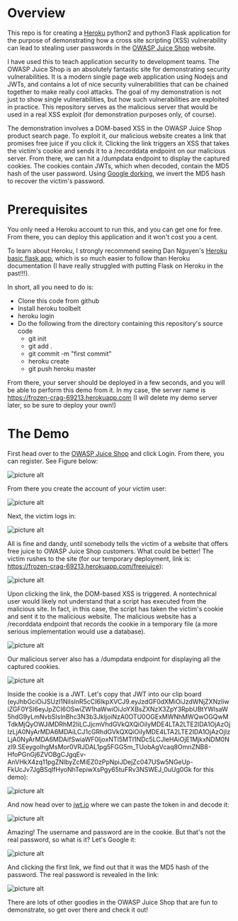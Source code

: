 # Overview

This repo is for creating a [Heroku](https://www.Heroku.com/) python2 and python3 Flask application for the purpose of demonstrating how a cross site scripting (XSS) vulnerability
can lead to stealing user passwords in the [OWASP Juice Shop](https://juice-shop.herokuapp.com/) website.

I have used this to teach application security to development teams.  The OWASP Juice Shop is an absolutely fantastic site for demonstrating
security vulnerabilities.  It is a modern single page web application using Nodejs and JWTs, and contains a lot of nice security
vulnerabilities that can be chained together to make really cool attacks.  The goal of my demonstration is not just to show single vulnerabilities, but
how  such vulnerabilities are  exploited in practice.  This repository serves as the malicious server that would be used in a real XSS exploit (for demonstration purposes only, of
course).

The demonstration involves a DOM-based XSS in the OWASP Juice Shop product search page.  To exploit it, our malicious website creates a link that promises free
juice if you click it.  Clicking the link triggers an XSS that takes the victim's cookie and sends it to a /recorddata endpoint on our malicious server.
From there, we can hit a /dumpdata endpoint to display the captured cookies.  The cookies contain JWTs, which when decoded, contain the MD5 hash
of the user password.  Using [Google dorking](https://en.wikipedia.org/wiki/Google_hacking), we invert the MD5 hash to recover the victim's password.

# Prerequisites

You only need a Heroku account to run this, and you can get one for free.  From there, you can deploy this application and it won't cost you a cent.

To learn about Heroku, I strongly recommend seeing Dan Nguyen's [Heroku basic flask app](https://github.com/datademofun/Heroku-basic-flask), which
is so much easier to follow than Heroku documentation (I have really struggled with putting Flask on Heroku in the past!!!).

In short, all you need to do is:

* Clone this code from github
* Install heroku toolbelt
* heroku login
* Do the following from the directory containing this repository's source code
    * git init
    * git add .
    * git commit -m "first commit"
    * heroku create
    * git push heroku master


From there, your server should be deployed in a few seconds, and you will be able to perform this demo from it.
In my case, the server name is https://frozen-crag-69213.herokuapp.com (I will delete my demo server later, so be sure to deploy your own!)

# The Demo

First head over to the [OWASP Juice Shop](https://juice-shop.herokuapp.com/) and click Login.  From there, you can register.  See Figure below:

![picture alt](https://github.com/ScottContini/juiceshop_xss_example/blob/master/images/01_login_juice.png "Victim registers for an account")


From there you create the account of your victim user:

![picture alt](https://github.com/ScottContini/juiceshop_xss_example/blob/master/images/02_create_account.png "Victim creates an account")


Next, the victim logs in:

![picture alt](https://github.com/ScottContini/juiceshop_xss_example/blob/master/images/03_victim_login.png "Victim logs in")

All is fine and dandy, until somebody tells the victim of a website that offers free juice to OWASP Juice Shop customers.  What could be better!
The victim rushes to the site (for our temporary deployment, link is: https://frozen-crag-69213.herokuapp.com/freejuice):

![picture alt](https://github.com/ScottContini/juiceshop_xss_example/blob/master/images/04_freejuice.png "Victim logs in")

Upon clicking the link, the DOM-based XSS is triggered.  A nontechnical user would likely not understand that a script has executed from the malicious site.
In fact, in this case, the script has taken the victim's cookie and sent it to the malicious website.  The malicious website has a /recorddata endpoint
that records the cookie in a temporary file (a more serious implementation would use a database).

![picture alt](https://github.com/ScottContini/juiceshop_xss_example/blob/master/images/05_link_clicked.png "A script has executed in victim's browser")

Our malicious server also has a /dumpdata endpoint for displaying all the captured cookies.


![picture alt](https://github.com/ScottContini/juiceshop_xss_example/blob/master/images/06_retrieve_cookie.png "We have the victim's cookie!")

Inside the cookie is a JWT.  Let's copy that JWT into our clip board (eyJhbGciOiJSUzI1NiIsInR5cCI6IkpXVCJ9.eyJzdGF0dXMiOiJzdWNjZXNzIiwiZGF0YSI6eyJpZCI6OSwiZW1haWwiOiJoYXBsZXNzX3ZpY3RpbUBtYWlsaW5hdG9yLmNvbSIsInBhc3N3b3JkIjoiNzA0OTU0OGExMWNhMWQwOGQwMTdkMjQyOWJiMDRhM2IiLCJjcmVhdGVkQXQiOiIyMDE4LTA2LTE2IDA1OjAzOjIzLjA0NyArMDA6MDAiLCJ1cGRhdGVkQXQiOiIyMDE4LTA2LTE2IDA1OjAzOjIzLjA0NyArMDA6MDAifSwiaWF0IjoxNTI5MTI1NDc5LCJleHAiOjE1MjkxNDM0Nzl9.SEeygolhgMsMor0VRJDAL1pg5FGG5m_TUobAgVcaq8OmnZNB8-HfoPGnGj6ZVOBgCJgqEv-AnVHkX4zq11pgZNlbyZcMiEZ0zPpNpiJDejZc047USw5NGeUp-FkUcJv7JgBSqlfHyoNhTepiwXsPgy65tuFRv3NSWEJ_0uUg0Gk for this demo):

![picture alt](https://github.com/ScottContini/juiceshop_xss_example/blob/master/images/07_copy_cookie.png "Copy the JWT")

And now head over to [jwt.io](https://jwt.io/) where we can paste the token in and decode it:

![picture alt](https://github.com/ScottContini/juiceshop_xss_example/blob/master/images/08_jwt_decoded.png "The token decoded")

Amazing!  The username and password are in the cookie.  But that's not the real password, so what is it?  Let's Google it:

![picture alt](https://github.com/ScottContini/juiceshop_xss_example/blob/master/images/09_google_dorking.png "The token decoded")

And clicking the first link, we find out that it was the MD5 hash of the password.  The real password is revealed in the link:

![picture alt](https://github.com/ScottContini/juiceshop_xss_example/blob/master/images/10_get_password.png "The token decoded")

There are lots of other goodies in the OWASP Juice Shop that are fun to demonstrate, so get over there and check it out!





